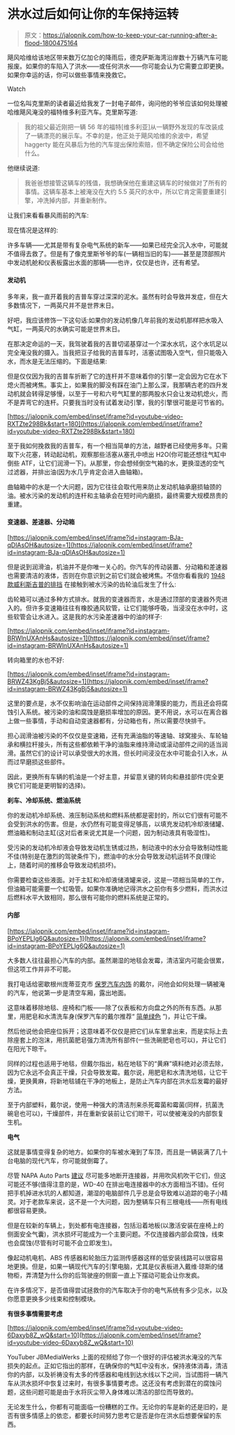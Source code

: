 # 洪水过后如何让你的车保持运转

> 原文：<https://jalopnik.com/how-to-keep-your-car-running-after-a-flood-1800475164>

飓风哈维给该地区带来数万亿加仑的降雨后，德克萨斯海湾沿岸数十万辆汽车可能报废。如果你的车陷入了洪水——或任何洪水——你可能会认为它需要立即更换。如果你幸运的话，你可以做些事情来挽救它。

Watch

一位名叫克里斯的读者最近给我发了一封电子邮件，询问他的爷爷应该如何处理被哈维飓风淹没的福特维多利亚汽车。克里斯写道:

> 我的祖父最近刚把一辆 56 年的福特[维多利亚]从一辆野外发现的车改装成了一辆漂亮的展示车。不幸的是，他正处于飓风哈维的余波中，希望 haggerty 能在风暴后为他的汽车提出保险索赔，但不确定保险公司会给他什么。

他继续说道:

> 我爸爸想接管这辆车的残值，我想确保他在重建这辆车的时候做对了所有的事情。这辆车基本上被淹没在大约 5.5 英尺的水中，所以它肯定需要重建引擎，冲洗掉内部，并重新制作。

让我们来看看暴风雨前的汽车:

现在情况是这样的:

许多车辆——尤其是带有复杂电气系统的新车——如果已经完全沉入水中，可能就不值得去救了。但是有了像克里斯爷爷的车(一辆相当旧的车)——甚至是顶部照片中发动机舱和仪表板露出水面的那辆——也许，仅仅是也许，还有希望。

#### 发动机

多年来，我一直开着我的吉普车穿过深深的泥水。虽然有时会导致并发症，但在大多数情况下，一两英尺并不是世界末日。

好吧，我应该修饰一下这句话:如果你的发动机像几年前我的发动机那样把水吸入气缸，一两英尺的水确实可能是世界末日。

在那决定命运的一天，我驾驶着我的吉普切诺基穿过一个深水水坑，这个水坑足以完全淹没我的摄入。当我把豆子给我的吉普车时，活塞试图吸入空气，但只能吸入水，而水是无法压缩的。下面是结果:

但是仅仅因为我的吉普车折断了它的连杆并不意味着你的引擎一定会因为它在水下熄火而被烤焦。事实上，如果我的脚没有踩在油门上那么深，我那辆古老的四升发动机就会转得足够慢，以至于一号和六号气缸里的那两股水只会让发动机熄火，而不是弄弯它的连杆。只要我当时没有试着发动引擎，我的引擎很可能是可节省的。

 [https://jalopnik.com/embed/inset/iframe?id=youtube-video-RXTZte298Bk&start=180](https://jalopnik.com/embed/inset/iframe?id=youtube-video-RXTZte298Bk&start=180) 

至于我如何挽救我的吉普车，有一个相当简单的方法，越野者已经使用多年。只需取下火花塞，转动起动机，观察那些活塞从塞孔中喷出 H2O(你可能还想往气缸中倒些 ATF，让它们润滑一下)。从那里，你会想倾倒空气箱的水，更换湿透的空气过滤器，并排出油(因为水几乎肯定会进入曲轴箱)。

曲轴箱中的水是一个大问题，因为它往往会取代用来防止发动机轴承磨损轴颈的油。被水污染的发动机的连杆和主轴承会在短时间内磨损，最终需要大规模昂贵的重建。

#### **变速器、差速器、分动箱**

 [https://jalopnik.com/embed/inset/iframe?id=instagram-BJa-qDlAsOH&autosize=1](https://jalopnik.com/embed/inset/iframe?id=instagram-BJa-qDlAsOH&autosize=1) 

但是说到润滑油，机油并不是你唯一关心的。你汽车的传动装置、分动箱和差速器也需要清洁的液体，否则在你意识到之前它们就会被烤焦。不信你看看我的 [1948 款威利斯吉普的排挡](http://thegarage.jalopnik.com/this-is-what-a-thoroughly-broken-manual-transmission-lo-1785610189#_ga=2.200074412.326826588.1504565701-1700804931.1493168948) 在接触到被水污染的齿轮油后发生了什么:

齿轮箱可以通过多种方式排水。就我的变速器而言，水是通过顶部的变速器外壳进入的。但许多变速箱往往有橡胶通风软管，让它们能够呼吸，当浸没在水中时，这些软管会让水进入。这是我的水污染差速器中的油的样子:

 [https://jalopnik.com/embed/inset/iframe?id=instagram-BRWlnUXAnHs&autosize=1](https://jalopnik.com/embed/inset/iframe?id=instagram-BRWlnUXAnHs&autosize=1) 

转向箱里的水也不好:

 [https://jalopnik.com/embed/inset/iframe?id=instagram-BRWZ43KgBj5&autosize=1](https://jalopnik.com/embed/inset/iframe?id=instagram-BRWZ43KgBj5&autosize=1) 

这里的要点是，水不仅影响油在运动部件之间保持润滑薄膜的能力，而且还会将腐蚀引入系统。被污染的油和腐蚀是磨损率增加的原因。更不用说，水可以在离合器上做一些事情，手动和自动变速器都有，分动箱也有，所以需要尽快排干。

担心润滑油被污染的不仅仅是变速箱，还有充满油脂的等速轴、球窝接头、车轮轴承和横拉杆接头，所有这些都依赖干净的油脂来维持滑动或滚动部件之间的适当润滑。虽然它们的设计可以承受很大的水溅，但长时间浸没在水中可能会引入水，从而过早磨损这些部件。

因此，更换所有车辆的机油是一个好主意，并留意关键的转向和悬挂部件(完全更换它们可能是更明智的选择)。

**刹车、冷却系统、燃油系统**

你的发动机冷却系统、液压制动系统和燃料系统都是密封的，所以它们很有可能不会受到洪水的伤害。但是，水仍然有可能变得足够高，以填充发动机冷却液储罐、燃油箱和制动主缸(这对后者来说尤其是一个问题，因为制动液具有吸湿性)。

受污染的发动机冷却液会导致发动机生锈或过热，制动液中的水分会导致制动性能不佳(特别是在激烈的驾驶条件下)，燃油中的水分会导致发动机运转不良(理论上，随着时间的推移会导致发动机损坏)。

你需要检查这些液面。对于主缸和冷却液储液罐来说，这是一项相当简单的工作，但油箱可能需要一个虹吸管。如果你准确地记得洪水之前你有多少燃料，而洪水过后燃料水平大致相同，那么很有可能你的燃料系统是正常的。

#### **内部**

 [https://jalopnik.com/embed/inset/iframe?id=instagram-BPoYEPLlg6Q&autosize=1](https://jalopnik.com/embed/inset/iframe?id=instagram-BPoYEPLlg6Q&autosize=1) 

大多数人往往最担心汽车的内部。虽然潮湿的地毯会发霉，清洁室内可能会很累，但这项工作并非不可能。

我打电话给密歇根州庞蒂亚克市 [保罗汽车内饰](http://www.paulsautointeriors.com/) 的戴尔，问他会如何处理一辆被淹的汽车，他说第一步是清空车厢，露出地面。

这意味着移除地毯、座椅和门板——除了仪表板和方向盘之外的所有东西。从那里，用肥皂和水清洗车身(保罗汽车的戴尔推荐“ [简单绿色](http://simplegreen.com/products/all-purpose-cleaner/) ”)，并让它干燥。

然后他说他会把座位拆开；这意味着不仅仅是把它们从车里拿出来，而是实际上去除座套上的泡沫，用抗菌肥皂强力清洗所有部件(一些洗碗肥皂也可以)，并让它们在阳光下晾干。

同样的过程也适用于地毯，但戴尔指出，粘在地毯下的“黄麻”填料绝对必须去除，因为它永远不会真正干燥，只会导致发霉。戴尔说，用肥皂和水清洗地毯，让它干燥，更换黄麻，将新地毯铺在干净的地板上，是防止汽车内部在洪水后发霉的最好方法。

至于内部塑料，戴尔说，使用一种强大的清洁剂来杀死霉菌和霉菌(同样，抗菌洗碗皂也可以)，干燥部件，并在重新安装前让它们晾干，可以使被淹没的内部恢复生机。

**电气**

这就是事情变得复杂的地方。如果你的车被水淹到了车顶，而且是一辆装满了几十台电脑的现代汽车，你可能就倒霉了。

尽管 NAPA Auto Parts [建议](http://knowhow.napaonline.com/car-flood-damage-repair-is-it-possible/) 尽可能多地断开连接器，并用吹风机吹干它们，但这可能还不够(值得注意的是，WD-40 在排出电连接器中的水方面相当不错)。任何把手机掉进水坑的人都知道，潮湿的电脑部件几乎总是会导致难以追踪的电子小精灵。对于老款车来说，这不是一个大问题，因为整辆车只有三根电线——所有电线都很容易更换。

但是在较新的车辆上，到处都有电连接器，包括沿着地板(以激活安装在座椅上的侧面安全气囊)，洪水损坏可能成为一个主要问题。不仅连接器内部会腐蚀，线束也会腐蚀(尽管有时可能不会立即发生)。

像起动机电机、ABS 传感器和轮胎压力监测传感器这样的低安装线路可以很容易地更换。但是，如果一辆现代汽车的引擎电脑，尤其是仪表板进入戴维·琼斯的储物柜，弄清楚为什么你的后驾驶座的侧窗一直上下摆动可能会让你发疯。

在许多情况下，是否值得尝试拯救你的汽车取决于你的电气系统有多少见水，以及你愿意更换多少线束和控制模块。

**有很多事情需要考虑**

 [https://jalopnik.com/embed/inset/iframe?id=youtube-video-6Daxyb8Z_wQ&start=10](https://jalopnik.com/embed/inset/iframe?id=youtube-video-6Daxyb8Z_wQ&start=10) 

YouTuber JBMediaWerks 上面的视频给了你一个很好的评估被洪水淹没的汽车损失的起点。正如它指出的那样，在确保你的气缸中没有水，保持液体消毒，清洁你的内部，以及祈祷没有太多的传感器和电线到达水线以下之间，当试图将一辆汽车从洪水损坏中恢复过来时，有很多事情要考虑。这还没有考虑到潜在的腐蚀问题，这些问题可能是由于水将灰尘带入身体难以清洁的部位而导致的。

无论发生什么，你都有可能面临一份糟糕的工作。无论你的车是新的还是旧的，是否有很多情感上的依恋，都要长时间努力思考它是否是你在洪水后想要保留的东西。